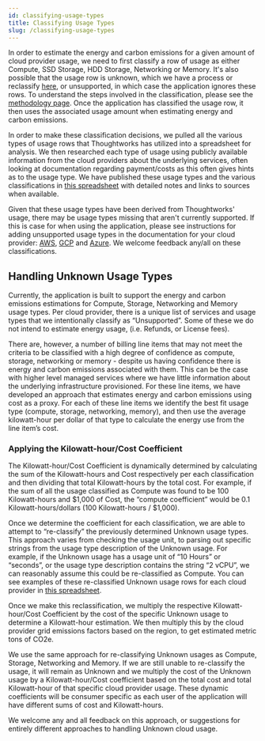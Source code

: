 ```yaml
---
id: classifying-usage-types
title: Classifying Usage Types
slug: /classifying-usage-types
---
```


In order to estimate the energy and carbon emissions for a given amount of cloud provider usage, we need to first classify a row of usage as either Compute, SSD Storage, HDD Storage, Networking or Memory. It's also possible that the usage row is unknown, which we have a process or reclassify [here](./ClassifyingUsageTypes.md#handling-unknown-usage-types), or unsupported, in which case the application ignores these rows. To understand the steps involved in the classification, please see the [methodology page](./Methodology.md#1-using-billing-data-for-cloud-usage-holistic). Once the application has classified the usage row, it then uses the associated usage amount when estimating energy and carbon emissions.

In order to make these classification decisions, we pulled all the various types of usage rows that Thoughtworks has utilized into a spreadsheet for analysis. We then researched each type of usage using publicly available information from the cloud providers about the underlying services, often looking at documentation regarding payment/costs as this often gives hints as to the usage type. We have published these usage types and the various classifications in [this spreadsheet](https://docs.google.com/spreadsheets/d/1rMt1lb3G23JnwbAODCka1ohrbl-4pELFSqi6xwwW4q4/) with detailed notes and links to sources when available. 

Given that these usage types have been derived from Thoughtworks' usage, there may be usage types missing that aren't currently supported. If this is case for when using the application, please see instructions for adding unsupported usage types in the documentation for your cloud provider: [AWS](./AWS.md#unsupported-usage-types), [GCP](./GCP.md#unsupported-usage-types) and [Azure](./Azure.md#unsupported-usage-types). We welcome feedback any/all on these classifications.

## Handling Unknown Usage Types

Currently, the application is built to support the energy and carbon emissions estimations for Compute, Storage, Networking and Memory usage types. Per cloud provider, there is a unique list of services and usage types that we intentionally classify as “Unsupported”. Some of these we do not intend to estimate energy usage, (i.e. Refunds, or License fees).

There are, however, a number of billing line items that may not meet the criteria to be classified with a high degree of confidence as compute, storage, networking or memory - despite us having confidence there is energy and carbon emissions associated with them. This can be the case with higher level managed services where we have little information about the underlying infrastructure provisioned. For these line items, we have developed an approach that estimates energy and carbon emissions using cost as a proxy. For each of these line items we identify the best fit usage type (compute, storage, networking, memory), and then use the average kilowatt-hour per dollar of that type to calculate the energy use from the line item’s cost.

### Applying the Kilowatt-hour/Cost Coefficient

The Kilowatt-hour/Cost Coefficient is dynamically determined by calculating the sum of the Kilowatt-hours and Cost respectively per each classification and then dividing that total Kilowatt-hours by the total cost. For example, if the sum of all the usage classified as Compute was found to be 100 Kilowatt-hours and $1,000 of Cost, the “compute coefficient” would be 0.1 Kilowatt-hours/dollars (100 Kilowatt-hours / $1,000). 

Once we determine the coefficient for each classification, we are able to attempt to “re-classify” the previously determined Unknown usage types. This approach varies from checking the usage unit, to parsing out specific strings from the usage type description of the Unknown usage. For example, if the Unknown usage has a usage unit of “10 Hours” or “seconds”, or the usage type description contains the string “2 vCPU”, we can reasonably assume this could be re-classified as Compute. You can see examples of these re-classified Unknown usage rows for each cloud provider in [this spreadsheet](https://docs.google.com/spreadsheets/d/1vA91srfzCCQUSfDnvSxCLr30a0KzdoiGt1CQ2T8LrDY/edit?usp=sharing).

Once we make this reclassification, we multiply the respective Kilowatt-hour/Cost Coefficient by the cost of the specific Unknown usage to determine a Kilowatt-hour estimation. We then multiply this by the cloud provider grid emissions factors based on the region, to get estimated metric tons of CO2e. 

We use the same approach for re-classifying Unknown usages as Compute, Storage, Networking and Memory. If we are still unable to re-classify the usage, it will remain as Unknown and we multiply the cost of the Unknown usage by a Kilowatt-hour/Cost coefficient based on the total cost and total Kilowatt-hour of that specific cloud provider usage. These dynamic coefficients will be consumer specific as each user of the application will have different sums of cost and Kilowatt-hours.

We welcome any and all feedback on this approach, or suggestions for entirely different approaches to handling Unknown cloud usage.
